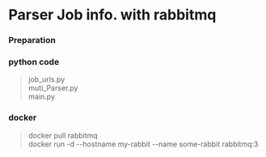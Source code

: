 # Parser Job info. with rabbitmq
### Preparation


### python code
>job_urls.py<br>
>muti_Parser.py<br>
>main.py

### docker
>docker pull rabbitmq<br>
>docker run -d --hostname my-rabbit --name some-rabbit rabbitmq:3